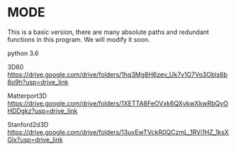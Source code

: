 # MODE
This is a basic version, there are many absolute paths and redundant functions in this program.
We will modify it soon.

python 3.6

3D60 https://drive.google.com/drive/folders/1hq3Mg8H6zev_Uk7v1G7Vo3Obls6b8o9h?usp=drive_link

Matterport3D https://drive.google.com/drive/folders/1XETTA8FeOVxk6QXykwXkwRbQyOHDDgkz?usp=drive_link

Stanford2d3D https://drive.google.com/drive/folders/13uvEwTVckR0QCzmL_1RVi1HZ_1ksXGlx?usp=drive_link
